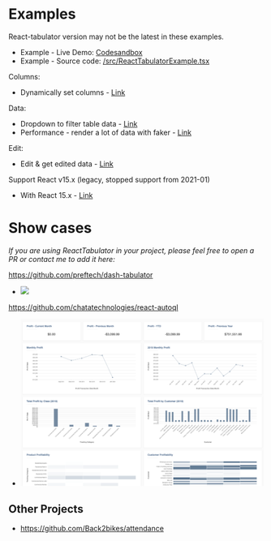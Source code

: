 # Examples

React-tabulator version may not be the latest in these examples.

- Example - Live Demo: [Codesandbox](https://codesandbox.io/s/0mwpy612xw?module=/src/components/Home.js)
- Example - Source code: [/src/ReactTabulatorExample.tsx](/src/ReactTabulatorExample.tsx)

Columns:
- Dynamically set columns - [Link](https://codesandbox.io/s/react-tabulator-examples-6ldg3?file=/src/components/Home.js)

Data:
- Dropdown to filter table data - [Link](https://codesandbox.io/s/react-tabulator-examples-vs7vq?file=/src/components/Home.js)
- Performance - render a lot of data with faker - [Link](https://codesandbox.io/s/react-tabulator-performance-demo-forked-3rqp2)

Edit:
- Edit & get edited data - [Link](https://codesandbox.io/s/react-tabulator-examples-forked-ym0fs?file=/src/components/Home.js)

Support React v15.x (legacy, stopped support from 2021-01)
- With React 15.x - [Link](https://codesandbox.io/s/react-tabulator-with-react-15-tppef?file=/src/components/Home.js)

# Show cases

*If you are using ReactTabulator in your project, please feel free to open a PR or contact me to add it here:*

https://github.com/preftech/dash-tabulator
- <img src="https://raw.githubusercontent.com/preftech/dash-tabulator/master/docs/dash_tabulator.gif">

https://github.com/chatatechnologies/react-autoql
- <img src="https://github.com/chatatechnologies/react-autoql/raw/master/public/dashboard.png">

## Other Projects

- https://github.com/Back2bikes/attendance